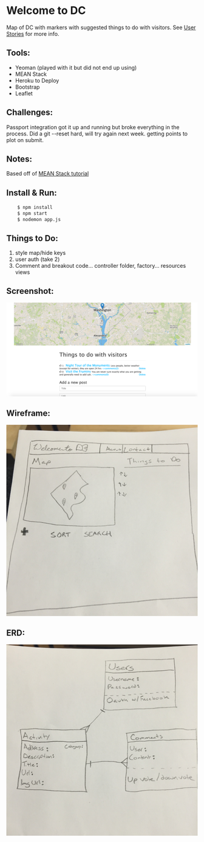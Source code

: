 Welcome to DC
=============
Map of DC with markers with suggested things to do with visitors. See [User Stories](planning/userStories.md "Wireframe") for more info.

Tools:
-----
* Yeoman (played with it but did not end up using)
* MEAN Stack
* Heroku to Deploy
* Bootstrap
* Leaflet

Challenges:
-----------
Passport integration got it up and running but broke everything in the process. Did a git --reset hard, will try again next week. getting points to plot on submit.

Notes:
------
Based off of [MEAN Stack tutorial](https://thinkster.io/angulartutorial/mean-stack-tutorial/)

Install & Run:
--------------
		$ npm install
		$ npm start
		$ nodemon app.js

Things to Do:
-------------
1. style map/hide keys
3. user auth (take 2)
6. Comment and breakout code... controller folder, factory... resources views


Screenshot:
----------
![Screenshot](planning/screenshot.png "Screenshot")

Wireframe:
---------
![wireframe](planning/wireframe.jpg "Wireframe")

ERD:
----
![ERD](planning/erd.jpg "ERD")
